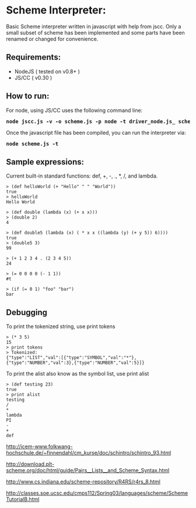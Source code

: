 Scheme Interpreter:
======

Basic Scheme interpreter written in javascript with help from jscc. Only a small subset of scheme has been implemented and some parts have been renamed or changed for convenience.

Requirements:
--------
* NodeJS ( tested on v0.8+ )
* JS/CC ( v0.30 )

How to run:
--------

For node, using JS/CC uses the following command line: 
<pre><b>node jscc.js -v -o scheme.js -p node -t driver_node.js_ scheme.par</b></pre>
</pre>

Once the javascript file has been compiled, you can run the interpreter via: 
<pre><b>node scheme.js -t</b></pre>
</pre>


Sample expressions:
--------
Current built-in standard functions: def, +, -, ., *, /,  and lambda.

<pre><code>> (def helloWorld (+ "Hello" " " "World"))
true
> helloWorld
Hello World
</code></pre>

<pre><code>> (def double (lambda (x) (+ x x)))
> (double 2)
4
</code></pre>

<pre><code>> (def double5 (lambda (x) ( * x x ((lambda (y) (+ y 5)) 6))))
true
> (double5 3)
99
</code></pre>

<pre><code>> (+ 1 2 3 4 . (2 3 4 5))
24
</code></pre>

<pre><code>> (= 0 0 0 0 (- 1 1))
#t
</code></pre>

<pre><code>> (if (= 0 1) "foo" "bar")
bar
</code></pre>


Debugging
--------

To print the tokenized string, use print tokens
<pre><code>> (* 3 5)
15
> print tokens 
> Tokenized: 
{"type":"LIST","val":[{"type":"SYMBOL","val":"*"},{"type":"NUMBER","val":3},{"type":"NUMBER","val":5}]}
</code></pre>

To print the alist also know as the symbol list, use print alist
<pre><code>> (def testing 23)    
true
> print alist
testing
/
*
lambda
PI
-
+
def
</code></pre>

http://icem-www.folkwang-hochschule.de/~finnendahl/cm_kurse/doc/schintro/schintro_93.html

http://download.plt-scheme.org/doc/html/guide/Pairs__Lists__and_Scheme_Syntax.html

http://www.cs.indiana.edu/scheme-repository/R4RS/r4rs_8.html

http://classes.soe.ucsc.edu/cmps112/Spring03/languages/scheme/SchemeTutorialB.html